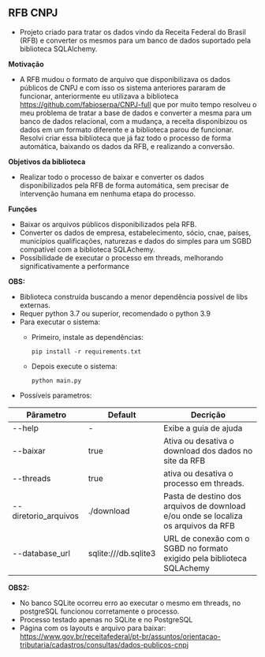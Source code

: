 ## RFB CNPJ

* Projeto criado para tratar os dados vindo da Receita Federal do Brasil (RFB)   e converter os mesmos para um banco de dados suportado pela biblioteca SQLAlchemy.

**Motivação**

* A RFB mudou o formato de arquivo que disponibilizava os dados públicos de CNPJ  e com isso os sistema anteriores pararam de funcionar, anteriormente eu utilizava  a biblioteca https://github.com/fabioserpa/CNPJ-full que por muito tempo resolveu  o meu problema de tratar a base de dados e converter a mesma para um banco de dados relacional, com a mudança, a receita disponibizou os dados em um formato diferente e a biblioteca parou de funcionar. Resolvi criar essa biblioteca que já faz todo o processo de forma automática, baixando os dados da RFB, e realizando a conversão.

**Objetivos da biblioteca**  
  
* Realizar todo o processo de baixar e converter os dados disponibilizados pela RFB  de forma automática, sem precisar de intervenção humana em nenhuma etapa do processo.  
  
**Funções**  
  
 - Baixar os arquivos públicos disponibilizados pela RFB.
 - Converter os dados de empresa, estabelecimento, sócio, cnae, países, municípios qualificações, naturezas e dados do simples para um SGBD compatível com a biblioteca SQLAchemy.  
- Possibilidade de executar o processo em threads, melhorando significativamente a performance    

**OBS:**  
  
* Biblioteca construída buscando a menor dependência possível de libs externas.
* Requer python 3.7 ou superior, recomendado o python 3.9
* Para executar o sistema:        
  - Primeiro, instale as dependências:   
	
		pip install -r requirements.txt

  - Depois execute o sistema:  
  
		python main.py    
		
* Possíveis parametros:  

| Pârametro 		   | Default 			  | Decrição 									|
|    --                |--                    |--                                           |
| --help    		   |  -					  | Exibe a guia de ajuda						|
| --baixar 			   | true 	   			  | Ativa ou desativa o download dos dados no site da RFB 																						|
| --threads 		   | true     			  | ativa ou desativa o processo em threads.  	|
| --diretorio_arquivos | ./download 		  | Pasta de destino dos arquivos de download e/ou onde se localiza os arquivos da RFB 														|
| --database_url 	   | sqlite:///db.sqlite3 | URL de conexão com o SGBD no formato exigido pela biblioteca SQLAchemy																	|

**OBS2:** 
  - No banco SQLite ocorreu erro ao executar o mesmo em threads, no postgreSQL funcionou corretamente o processo.
  - Processo testado apenas no SQLite e no PostgreSQL
  - Página com os layouts e arquivo para baixar: https://www.gov.br/receitafederal/pt-br/assuntos/orientacao-tributaria/cadastros/consultas/dados-publicos-cnpj
